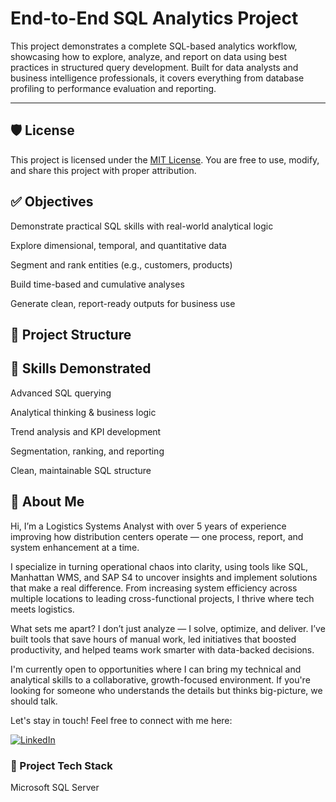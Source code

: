 # End-to-End SQL Analytics Project

This project demonstrates a complete SQL-based analytics workflow, showcasing how to explore, analyze, and report on data using best practices in structured query development. Built for data analysts and business intelligence professionals, it covers everything from database profiling to performance evaluation and reporting.

---

## 🛡️ License

This project is licensed under the [MIT License](LICENSE). You are free to use, modify, and share this project with proper attribution.

## ✅ Objectives

Demonstrate practical SQL skills with real-world analytical logic

Explore dimensional, temporal, and quantitative data

Segment and rank entities (e.g., customers, products)

Build time-based and cumulative analyses

Generate clean, report-ready outputs for business use

## 📁 Project Structure

## 🧠 Skills Demonstrated

Advanced SQL querying

Analytical thinking & business logic

Trend analysis and KPI development

Segmentation, ranking, and reporting

Clean, maintainable SQL structure

## 🌟 About Me

Hi, I’m a Logistics Systems Analyst with over 5 years of experience improving how distribution centers operate — one process, report, and system enhancement at a time.

I specialize in turning operational chaos into clarity, using tools like SQL, Manhattan WMS, and SAP S4 to uncover insights and implement solutions that make a real difference. From increasing system efficiency across multiple locations to leading cross-functional projects, I thrive where tech meets logistics.

What sets me apart? I don’t just analyze — I solve, optimize, and deliver. I’ve built tools that save hours of manual work, led initiatives that boosted productivity, and helped teams work smarter with data-backed decisions.

I'm currently open to opportunities where I can bring my technical and analytical skills to a collaborative, growth-focused environment. If you're looking for someone who understands the details but thinks big-picture, we should talk.

Let's stay in touch! Feel free to connect with me here:

[![LinkedIn](https://img.shields.io/badge/LinkedIn-Connect-blue?style=for-the-badge&logo=linkedin)](https://www.linkedin.com/in/ricardovargas-contact)

### 🧰 Project Tech Stack
Microsoft SQL Server

